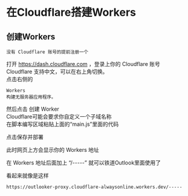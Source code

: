 # 在Cloudflare搭建Workers

## 创建Workers

```
没有 Cloudflare 账号的提前注册一个
```

打开 https://dash.cloudflare.com ，登录上你的 Cloudflare 账号  
Cloudflare 支持中文，可以在右上角切换。  
点击右侧的  
```
Workers
构建无服务器应用程序。
```

然后点击 创建 Worker  
Cloudflare可能会要求你自定义一个子域名称  
在脚本编写区域粘贴上面的“main.js”里面的代码  
  
点击保存并部署  
  
此时网页上方会显示你的 Workers 地址  
  
在 Workers 地址后面加上 “/-----” 就可以铁道Outlook里面使用了  
  
看起来就像是这样  
```
https://outlooker-proxy.cloudflare-alwaysonline.workers.dev/-----
```